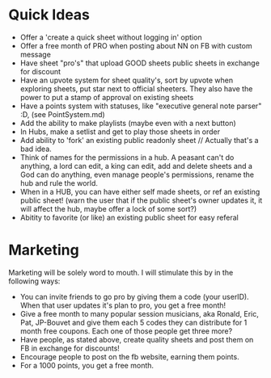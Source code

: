 Quick Ideas
===========

- Offer a 'create a quick sheet without logging in' option
- Offer a free month of PRO when posting about NN on FB with custom message
- Have sheet "pro's" that upload GOOD sheets public sheets in exchange for
  discount
- Have an upvote system for sheet quality's, sort by upvote when exploring
  sheets, put star next to official sheeters.
  They also have the power to put a stamp of approval on existing sheets
- Have a points system with statuses, like "executive general note parser" :D,
  (see PointSystem.md)
- Add the ability to make playlists (maybe even with a next button)
- In Hubs, make a setlist and get to play those sheets in order
- Add ability to 'fork' an existing public readonly sheet // Actually that's a bad idea.
- Think of names for the permissions in a hub. A peasant can't do anything, a
  lord can edit, a king can edit, add and delete sheets and a God can do anything,
  even manage people's permissions, rename the hub and rule the world.
- When in a HUB, you can have either self made sheets, or ref an existing public
  sheet! (warn the user that if the public sheet's owner updates it, it will
  affect the hub, maybe offer a lock of some sort?)
- Abitity to favorite (or like) an existing public sheet for easy referal


Marketing
=========

Marketing will be solely word to mouth. I will stimulate this by in the
following ways:

- You can invite friends to go pro by giving them a code (your userID). When
  that user updates it's plan to pro, you get a free month!
- Give a free month to many popular session musicians, aka Ronald, Eric, Pat,
  JP-Bouvet and give them each 5 codes they can distribute for 1 month free
  coupons. Each one of those people get three more?
- Have people, as stated above, create quality sheets and post them on FB in
  exchange for discounts!
- Encourage people to post on the fb website, earning them points.
- For a 1000 points, you get a free month.
